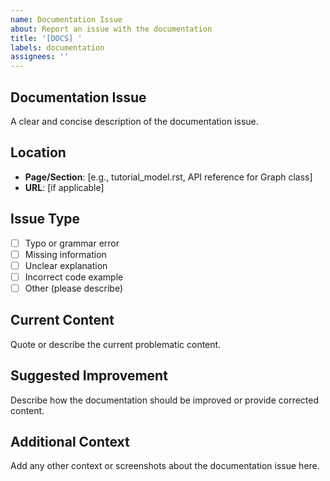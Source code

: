 ```yaml
---
name: Documentation Issue
about: Report an issue with the documentation
title: '[DOCS] '
labels: documentation
assignees: ''
---
```


## Documentation Issue

A clear and concise description of the documentation issue.

## Location

- **Page/Section**: [e.g., tutorial_model.rst, API reference for Graph class]
- **URL**: [if applicable]

## Issue Type

- [ ] Typo or grammar error
- [ ] Missing information
- [ ] Unclear explanation
- [ ] Incorrect code example
- [ ] Other (please describe)

## Current Content

Quote or describe the current problematic content.

## Suggested Improvement

Describe how the documentation should be improved or provide corrected content.

## Additional Context

Add any other context or screenshots about the documentation issue here.

